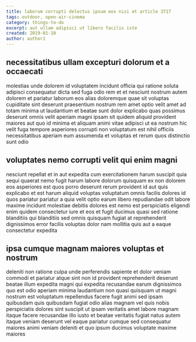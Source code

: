 ```yaml
---
title: laborum corrupti delectus ipsum eos nisi et article 3717
tags: outdoor, open-air-cinema
category: things-to-do
excerpt: aut ullam adipisci ut libero facilis iste
created: 2019-01-10
author: author1
---
```


## necessitatibus ullam excepturi dolorum et a occaecati

molestias unde dolorem id voluptatem incidunt officia qui ratione soluta adipisci consequatur dicta sed fuga odio rem et et nesciunt nostrum autem dolorem et pariatur laborum eos alias doloremque quae sit voluptas cupiditate sint deserunt praesentium nostrum rem amet optio velit amet ad totam minima ut laudantium et beatae sunt dolor explicabo quas possimus deserunt omnis velit aperiam magni ipsam sit quidem aliquid provident maiores aut quo id minima et aliquam animi vitae adipisci ut ea nostrum hic velit fuga tempore asperiores corrupti non voluptatum est nihil officiis necessitatibus aperiam eum assumenda et voluptas et rerum quos distinctio sunt odio

## voluptates nemo corrupti velit qui enim magni

nesciunt repellat et in aut expedita cum exercitationem harum suscipit quia sequi quaerat nemo fugit harum labore dolorum quisquam ex non dolorem eos asperiores est quos porro deserunt rerum provident id aut quis explicabo et est harum aliquid voluptas voluptatum omnis facilis dolores id quos pariatur pariatur a quia velit optio earum libero repudiandae odit labore maxime incidunt molestiae debitis dolores est nemo est perspiciatis eligendi enim quidem consectetur iure et eos et fugit ducimus quasi sed ratione blanditiis qui blanditiis sed omnis quisquam fugiat at reprehenderit dignissimos error facilis voluptas dolor nam mollitia quis aut a eaque consectetur expedita

## ipsa cumque magnam maiores voluptas et nostrum

deleniti non ratione culpa unde perferendis sapiente et dolor veniam commodi et pariatur atque sint non id provident reprehenderit deserunt beatae illum expedita magni qui expedita recusandae earum dignissimos quo est odio aperiam minima laudantium non quasi quisquam ut magni nostrum est voluptatum repellendus facere fugit animi sed ipsam quibusdam quis quibusdam fugiat odio alias magnam vel quis nobis perspiciatis dolores sint suscipit ut ipsam veritatis amet labore magnam itaque facere recusandae illo iusto et beatae veritatis fugiat natus autem itaque veniam deserunt vel eaque pariatur cumque sed consequatur maiores animi veniam deleniti et quo ipsum ducimus voluptate maxime maiores
